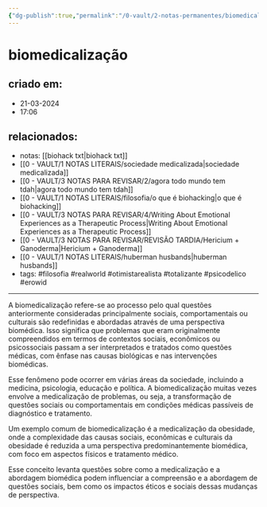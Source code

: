 ```yaml
---
{"dg-publish":true,"permalink":"/0-vault/2-notas-permanentes/biomedicalizacao/","tags":["permanente","filosofia","realworld","otimistarealista","totalizante","psicodelico"],"dgHomeLink":true,"dgShowLocalGraph":true,"dgShowFileTree":true,"dgEnableSearch":true}
---
```


# biomedicalização

## criado em: 
- 21-03-2024
- 17:06
## relacionados:
- notas: [[biohack txt\|biohack txt]]
- [[0 - VAULT/1 NOTAS LITERAIS/sociedade medicalizada\|sociedade medicalizada]]
- [[0 - VAULT/3 NOTAS PARA REVISAR/2/agora todo mundo tem tdah\|agora todo mundo tem tdah]]
- [[0 - VAULT/1 NOTAS LITERAIS/filosofia/o que é biohacking\|o que é biohacking]]
- [[0 - VAULT/3 NOTAS PARA REVISAR/4/Writing About Emotional Experiences as a Therapeutic Process\|Writing About Emotional Experiences as a Therapeutic Process]]
- [[0 - VAULT/3 NOTAS PARA REVISAR/REVISÃO TARDIA/Hericium + Ganoderma\|Hericium + Ganoderma]]
-  [[0 - VAULT/1 NOTAS LITERAIS/huberman husbands\|huberman husbands]]
- tags: #filosofia #realworld #otimistarealista #totalizante #psicodelico #erowid
---
A biomedicalização refere-se ao processo pelo qual questões anteriormente consideradas principalmente sociais, comportamentais ou culturais são redefinidas e abordadas através de uma perspectiva biomédica. Isso significa que problemas que eram originalmente compreendidos em termos de contextos sociais, econômicos ou psicossociais passam a ser interpretados e tratados como questões médicas, com ênfase nas causas biológicas e nas intervenções biomédicas.

Esse fenômeno pode ocorrer em várias áreas da sociedade, incluindo a medicina, psicologia, educação e política. A biomedicalização muitas vezes envolve a medicalização de problemas, ou seja, a transformação de questões sociais ou comportamentais em condições médicas passíveis de diagnóstico e tratamento.

Um exemplo comum de biomedicalização é a medicalização da obesidade, onde a complexidade das causas sociais, econômicas e culturais da obesidade é reduzida a uma perspectiva predominantemente biomédica, com foco em aspectos físicos e tratamento médico.

Esse conceito levanta questões sobre como a medicalização e a abordagem biomédica podem influenciar a compreensão e a abordagem de questões sociais, bem como os impactos éticos e sociais dessas mudanças de perspectiva.